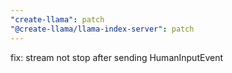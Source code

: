 ```yaml
---
"create-llama": patch
"@create-llama/llama-index-server": patch
---
```


fix: stream not stop after sending HumanInputEvent
